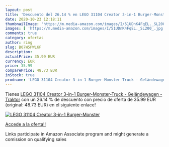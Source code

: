 ```yaml
---
layout: post
title: 'Descuento del 26.14 % en LEGO 31104 Creator 3-in-1 Burger-Monster'
date: 2020-10-23 12:18:11
thumbnailImage: 'https://m.media-amazon.com/images/I/51UDnK4FqEL._SL200_.jpg'
images: [ 'https://m.media-amazon.com/images/I/51UDnK4FqEL._SL200_.jpg' ]
comments: true
category: ofertas
author: ring
slug: B07W5PWLKF
description:
actualPrice: 35.99 EUR
currency: EUR
price: 35.99
comparePrice: 48.73 EUR
inStock: true
prodname: 'LEGO 31104 Creator 3-in-1 Burger-Monster-Truck - Geländewagen - Traktor'
---
```


Tienes [LEGO 31104 Creator 3-in-1 Burger-Monster-Truck - Geländewagen - Traktor](https://www.amazon.de/dp/B07W5PWLKF/?tag=tolees0ca-21) con un 26.14 % de descuento con precio de oferta de 35.99 EUR (original: 48.73 EUR) en el siguiente enlace!

[![LEGO 31104 Creator 3-in-1 Burger-Monster](https://m.media-amazon.com/images/I/51UDnK4FqEL._SL200_.jpg)](https://www.amazon.de/dp/B07W5PWLKF/?tag=tolees0ca-21)

[Accede a la oferta!!](https://www.amazon.de/dp/B07W5PWLKF/?tag=tolees0ca-21)

Links participate in Amazon Associate program and might generate a comission on qualifying sales


